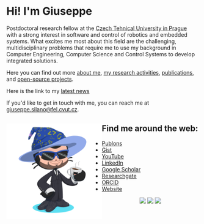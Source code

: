 # Hi! I'm Giuseppe

Postdoctoral research fellow at the [Czech Tehnical University in Prague](http://mrs.felk.cvut.cz/) with a strong interest in software and control of robotics and embedded systems. What excites me most about this field are the challenging, multidisciplinary problems that require me to use my background in Computer Engineering, Computer Science and Control Systems to develop integrated solutions. 

Here you can find out more [about me](https://giuseppesilano.net/cv.html), [my research activities](https://giuseppesilano.net/research.html), [publications](https://giuseppesilano.net/publications.html), and [open-source projects](https://giuseppesilano.net/software.html).

Here is the link to my [latest news](https://giuseppesilano.net/highlights.html)

If you'd like to get in touch with me, you can reach me at <giuseppe.silano@fel.cvut.cz>.

## Find me around the web: <a href="https://giuseppesilano.net/cv.html"><img align="left" width="250" height="250" src="https://github.com/gsilano/gsilano/blob/master/octocat_transparent.png"></a>
- <a href="https://publons.com/researcher/1667164/giuseppe-silano/">Publons</a> 
- <a href="https://gist.github.com/gsilano">Gist</a> 
- <a href="https://www.youtube.com/channel/UC33d3qW1EU4jH1fi36Hzc1Q">YouTube</a> 
- <a href="https://www.linkedin.com/in/giuseppe-silano-235370b5/?locale=en_US">LinkedIn</a> 
- <a href="https://scholar.google.it/citations?user=lrTdWB0AAAAJ&hl=en">Google Scholar</a> 
- <a href="https://www.researchgate.net/profile/Giuseppe_Silano">Researchgate</a> 
- <a href="https://orcid.org/0000-0002-6816-6002">ORCID</a> 
- <a href="https://giuseppesilano.net">Website</a> 

<p align="center">
<img height="auto" width="40%" src ="https://github-readme-stats.vercel.app/api?username=gsilano&show_icons=true&count_private=true&theme=dark&hide_border=true&bg_color=00000000">
<img height="auto" width="40%" src ="https://github-readme-stats.vercel.app/api/top-langs/?username=gsilano&layout=compact&hide_border=true&theme=dark&bg_color=00000000&langs_count=6&hide=jupyter%20notebook,tex,css,php">
<img src ="https://github-readme-streak-stats.herokuapp.com?user=gsilano&theme=dark&hide_border=true&background=FFFFFF00">
</p>
